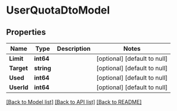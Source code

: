 # UserQuotaDtoModel

## Properties
Name | Type | Description | Notes
------------ | ------------- | ------------- | -------------
**Limit** | **int64** |  | [optional] [default to null]
**Target** | **string** |  | [optional] [default to null]
**Used** | **int64** |  | [optional] [default to null]
**UserId** | **int64** |  | [optional] [default to null]

[[Back to Model list]](../README.md#documentation-for-models) [[Back to API list]](../README.md#documentation-for-api-endpoints) [[Back to README]](../README.md)


